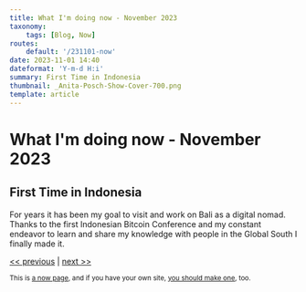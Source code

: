 ```yaml
---
title: What I'm doing now - November 2023
taxonomy:
    tags: [Blog, Now]
routes:
    default: '/231101-now'
date: 2023-11-01 14:40
dateformat: 'Y-m-d H:i'
summary: First Time in Indonesia
thumbnail: _Anita-Posch-Show-Cover-700.png
template: article
---
```


# What I'm doing now - November 2023

## First Time in Indonesia

For years it has been my goal to visit and work on Bali as a digital nomad. Thanks to the first Indonesian Bitcoin Conference and my constant endeavor to learn and share my knowledge with people in the Global South I finally made it.

[<< previous](/230117-now) | [next >>](/231101-now)

<small>This is [a now page](https://nownownow.com/about), and if you have your own site, [you should make one](https://nownownow.com/about), too.</small>